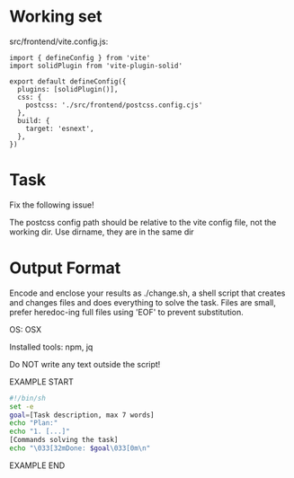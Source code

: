 # Working set

src/frontend/vite.config.js:
```
import { defineConfig } from 'vite'
import solidPlugin from 'vite-plugin-solid'

export default defineConfig({
  plugins: [solidPlugin()],
  css: {
    postcss: './src/frontend/postcss.config.cjs'
  },
  build: {
    target: 'esnext',
  },
})

```


# Task

Fix the following issue!

The postcss config path should be relative to the vite config file, not the working dir. Use dirname, they are in the same dir

# Output Format

Encode and enclose your results as ./change.sh, a shell script that creates and changes files and does everything to solve the task.
Files are small, prefer heredoc-ing full files using 'EOF' to prevent substitution.

OS: OSX

Installed tools: npm, jq


Do NOT write any text outside the script!

EXAMPLE START

```sh
#!/bin/sh
set -e
goal=[Task description, max 7 words]
echo "Plan:"
echo "1. [...]"
[Commands solving the task]
echo "\033[32mDone: $goal\033[0m\n"
```

EXAMPLE END

